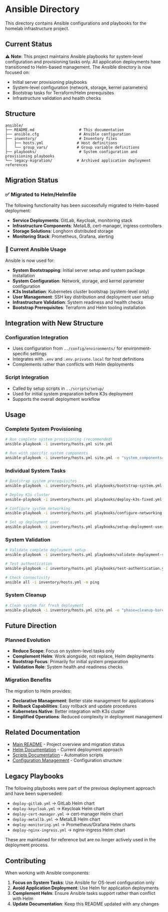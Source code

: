 # Ansible Directory

This directory contains Ansible configurations and playbooks for the homelab infrastructure project.

## Current Status

⚠️ **Note**: This project maintains Ansible playbooks for system-level configuration and provisioning tasks only. All application deployments have transitioned to Helm-based management. The Ansible directory is now focused on:
- Initial server provisioning playbooks
- System-level configuration (network, storage, kernel parameters)
- Bootstrap tasks for Terraform/Helm prerequisites
- Infrastructure validation and health checks

## Structure

```
ansible/
├── README.md                    # This documentation
├── ansible.cfg                  # Ansible configuration
├── inventory/                   # Inventory files
│   ├── hosts.yml               # Host definitions
│   └── group_vars/             # Group variable definitions
├── playbooks/                   # System configuration and provisioning playbooks
└── legacy-migration/           # Archived application deployment references
```

## Migration Status

### ✅ Migrated to Helm/Helmfile
The following functionality has been successfully migrated to Helm-based deployment:

- **Service Deployments**: GitLab, Keycloak, monitoring stack
- **Infrastructure Components**: MetalLB, cert-manager, ingress controllers
- **Storage Solutions**: Longhorn distributed storage
- **Monitoring Stack**: Prometheus, Grafana, alerting

### 🔄 Current Ansible Usage
Ansible is now used for:

- **System Bootstrapping**: Initial server setup and system package installation
- **System Configuration**: Network, storage, and kernel parameter configuration
- **K3s Installation**: Kubernetes cluster bootstrap (system-level only)
- **User Management**: SSH key distribution and deployment user setup
- **Infrastructure Validation**: System readiness and health checks
- **Bootstrap Prerequisites**: Terraform and Helm tooling installation

## Integration with New Structure

### Configuration Integration
- Uses configuration from `../config/environments/` for environment-specific settings
- Integrates with `.env` and `.env.private.local` for host definitions
- Complements rather than conflicts with Helm deployments

### Script Integration
- Called by setup scripts in `../scripts/setup/`
- Used for initial system preparation before K3s deployment
- Supports the overall deployment workflow

## Usage

### Complete System Provisioning
```bash
# Run complete system provisioning (recommended)
ansible-playbook -i inventory/hosts.yml site.yml

# Run with specific system components
ansible-playbook -i inventory/hosts.yml site.yml -e "system_components=['bootstrap','k3s']"
```

### Individual System Tasks
```bash
# Bootstrap system prerequisites
ansible-playbook -i inventory/hosts.yml playbooks/bootstrap-system.yml

# Deploy K3s cluster
ansible-playbook -i inventory/hosts.yml playbooks/deploy-k3s-fixed.yml

# Configure system networking
ansible-playbook -i inventory/hosts.yml playbooks/configure-networking.yml

# Set up deployment user
ansible-playbook -i inventory/hosts.yml playbooks/setup-deployment-user.yml
```

### System Validation
```bash
# Validate complete deployment setup
ansible-playbook -i inventory/hosts.yml playbooks/validate-deployment-setup.yml

# Test authentication
ansible-playbook -i inventory/hosts.yml playbooks/test-authentication.yml

# Check connectivity
ansible all -i inventory/hosts.yml -m ping
```

### System Cleanup
```bash
# Clean system for fresh deployment
ansible-playbook -i inventory/hosts.yml site.yml -e "phase=cleanup-bare-metal"
```

## Future Direction

### Planned Evolution
- **Reduce Scope**: Focus on system-level tasks only
- **Complement Helm**: Work alongside, not replace, Helm deployments
- **Bootstrap Focus**: Primarily for initial system preparation
- **Validation Role**: System health and readiness checks

### Migration Benefits
The migration to Helm provides:
- **Declarative Management**: Better state management for applications
- **Rollback Capabilities**: Easy rollback and update procedures
- **Kubernetes Native**: Better integration with K3s cluster
- **Simplified Operations**: Reduced complexity in deployment management

## Related Documentation

- [Main README](../README.md) - Project overview and migration status
- [Helm Documentation](../helm/README.md) - Current deployment approach
- [Scripts Documentation](../scripts/README.md) - Automation scripts
- [Configuration Management](../config/README.md) - Configuration structure

## Legacy Playbooks

The following playbooks were part of the previous deployment approach and have been superseded:

- `deploy-gitlab.yml` → GitLab Helm chart
- `deploy-keycloak.yml` → Keycloak Helm chart  
- `deploy-cert-manager.yml` → cert-manager Helm chart
- `deploy-metallb.yml` → MetalLB Helm chart
- `deploy-monitoring.yml` → Prometheus/Grafana Helm charts
- `deploy-nginx-ingress.yml` → nginx-ingress Helm chart

These are maintained for reference but are no longer actively used in the deployment process.

## Contributing

When working with Ansible components:

1. **Focus on System Tasks**: Use Ansible for OS-level configuration only
2. **Avoid Application Deployment**: Use Helm for application deployments
3. **Complement Helm**: Ensure Ansible tasks support rather than conflict with Helm
4. **Update Documentation**: Keep this README updated with any changes
